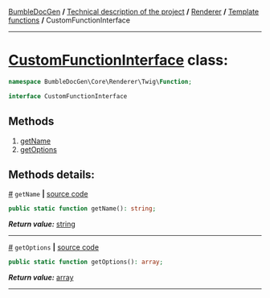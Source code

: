 [BumbleDocGen](../../../README.md) **/**
[Technical description of the project](../../readme.md) **/**
[Renderer](../readme.md) **/**
[Template functions](../05_twigCustomFunctions.md) **/**
CustomFunctionInterface

---


# [CustomFunctionInterface](https://github.com/bumble-tech/bumble-doc-gen/blob/master/src/Core/Renderer/Twig/Function/CustomFunctionInterface.php#L5) class:

```php
namespace BumbleDocGen\Core\Renderer\Twig\Function;

interface CustomFunctionInterface
```

## Methods

1. [getName](#mgetname) 
1. [getOptions](#mgetoptions) 

## Methods details:

<a name="mgetname" href="#mgetname">#</a> `getName`  **|** [source code](https://github.com/bumble-tech/bumble-doc-gen/blob/master/src/Core/Renderer/Twig/Function/CustomFunctionInterface.php#L7)
```php
public static function getName(): string;
```

***Return value:*** [string](https://www.php.net/manual/en/language.types.string.php)

---

<a name="mgetoptions" href="#mgetoptions">#</a> `getOptions`  **|** [source code](https://github.com/bumble-tech/bumble-doc-gen/blob/master/src/Core/Renderer/Twig/Function/CustomFunctionInterface.php#L9)
```php
public static function getOptions(): array;
```

***Return value:*** [array](https://www.php.net/manual/en/language.types.array.php)

---
